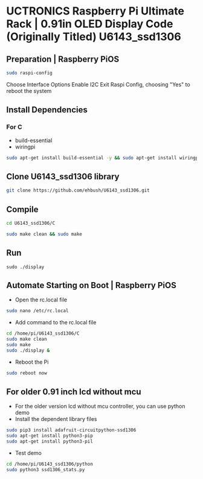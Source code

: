 # UCTRONICS Raspberry Pi Ultimate Rack | 0.91in OLED Display Code (Originally Titled) U6143_ssd1306
## Preparation | Raspberry PiOS
```bash
sudo raspi-config
```
Choose Interface Options 
Enable I2C
Exit Raspi Config, choosing "Yes" to reboot the system

## Install Dependencies
### For C
- build-essential
- wiringpi
```bash
sudo apt-get install build-essential -y && sudo apt-get install wiringpi -y
```
##  Clone U6143_ssd1306 library 
```bash
git clone https://github.com/ehbush/U6143_ssd1306.git
```
## Compile 
```bash
cd U6143_ssd1306/C
```
```bash
sudo make clean && sudo make 
```
## Run 
```
sudo ./display
```

## Automate Starting on Boot | Raspberry PiOS
- Open the rc.local file 
```bash
sudo nano /etc/rc.local
```
- Add command to the rc.local file
```bash
cd /home/pi/U6143_ssd1306/C
sudo make clean 
sudo make 
sudo ./display &
```
- Reboot the Pi
```bash
sudo reboot now
```

## For older 0.91 inch lcd without mcu 
- For the older version lcd without mcu controller, you can use python demo
- Install the dependent library files
```bash
sudo pip3 install adafruit-circuitpython-ssd1306
sudo apt-get install python3-pip
sudo apt-get install python3-pil
```
- Test demo 
```bash 
cd /home/pi/U6143_ssd1306/python 
sudo python3 ssd1306_stats.py
```










